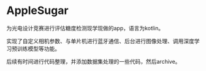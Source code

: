 # AppleSugar
为光电设计竞赛进行评估糖度检测现学现做的app，语言为kotlin。

实现了自定义相机参数、与单片机进行蓝牙通信、后台进行图像处理、调用深度学习预训练模型等功能。

后续有时间进行代码整理，并添加数据集处理的一些代码，然后archive。

